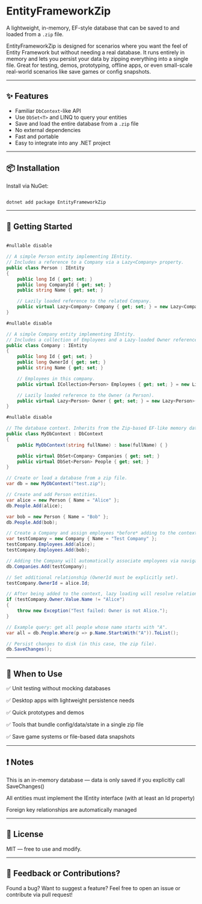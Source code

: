 ﻿# EntityFrameworkZip

A lightweight, in-memory, EF-style database that can be saved to and loaded from a `.zip` file.

EntityFrameworkZip is designed for scenarios where you want the feel of Entity Framework but without needing a 
real database. It runs entirely in memory and lets you persist your data by zipping everything into a single file. 
Great for testing, demos, prototyping, offline apps, or even small-scale real-world scenarios like save games or 
config snapshots.

---

## ✨ Features

- Familiar `DbContext`-like API
- Use `DbSet<T>` and LINQ to query your entities
- Save and load the entire database from a `.zip` file
- No external dependencies
- Fast and portable
- Easy to integrate into any .NET project

---

## 📦 Installation

Install via NuGet:

```bash

dotnet add package EntityFrameworkZip

```

---

## 🚀 Getting Started

```csharp

#nullable disable

// A simple Person entity implementing IEntity.
// Includes a reference to a Company via a Lazy<Company> property.
public class Person : IEntity
{
    public long Id { get; set; }
    public long CompanyId { get; set; }
    public string Name { get; set; }

    // Lazily loaded reference to the related Company.
    public virtual Lazy<Company> Company { get; set; } = new Lazy<Company>(() => null);
}

#nullable disable

// A simple Company entity implementing IEntity.
// Includes a collection of Employees and a Lazy-loaded Owner reference.
public class Company : IEntity
{
    public long Id { get; set; }
    public long OwnerId { get; set; }
    public string Name { get; set; }

    // Employees in this company.
    public virtual ICollection<Person> Employees { get; set; } = new List<Person>();

    // Lazily loaded reference to the Owner (a Person).
    public virtual Lazy<Person> Owner { get; set; } = new Lazy<Person>(() => null);
}

#nullable disable

// The database context. Inherits from the Zip-based EF-like memory database.
public class MyDbContext : DbContext
{
    public MyDbContext(string fullName) : base(fullName) { }

    public virtual DbSet<Company> Companies { get; set; }
    public virtual DbSet<Person> People { get; set; }
}

// Create or load a database from a zip file.
var db = new MyDbContext("test.zip");

// Create and add Person entities.
var alice = new Person { Name = "Alice" };
db.People.Add(alice);

var bob = new Person { Name = "Bob" };
db.People.Add(bob);

// Create a Company and assign employees *before* adding to the context.
var testCompany = new Company { Name = "Test Company" };
testCompany.Employees.Add(alice);
testCompany.Employees.Add(bob);

// Adding the Company will automatically associate employees via navigation properties.
db.Companies.Add(testCompany);

// Set additional relationship (OwnerId must be explicitly set).
testCompany.OwnerId = alice.Id;

// After being added to the context, lazy loading will resolve relationships.
if (testCompany.Owner.Value.Name != "Alice")
{
    throw new Exception("Test failed: Owner is not Alice.");
}

// Example query: get all people whose name starts with "A".
var all = db.People.Where(p => p.Name.StartsWith("A")).ToList();

// Persist changes to disk (in this case, the zip file).
db.SaveChanges();


```

---

## 🧠 When to Use

✅ Unit testing without mocking databases

✅ Desktop apps with lightweight persistence needs

✅ Quick prototypes and demos

✅ Tools that bundle config/data/state in a single zip file

✅ Save game systems or file-based data snapshots

---

## ❗ Notes

This is an in-memory database — data is only saved if you explicitly call SaveChanges()

All entities must implement the IEntity interface (with at least an Id property)

Foreign key relationships are automatically managed 

---

## 📄 License

MIT — free to use and modify.

---

## 💬 Feedback or Contributions?

Found a bug? Want to suggest a feature? Feel free to open an issue or contribute via pull request!